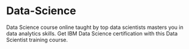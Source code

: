 # Data-Science
Data Science course online taught by top data scientists masters you in data analytics skills. Get IBM Data Science certification with this Data Scientist training course.

